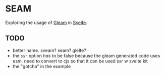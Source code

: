 # SEAM 

Exploring the usage of [Gleam](www.gleam.run) in [Svelte](https://kit.svelte.dev/).

## TODO
* better name. sveam? seam? glelte?
* the `ssr` option _has_ to be false because the gleam generated code uses esm. need to convert to cjs so that it can be used ssr w svelte kit
* the "gotcha" in the example